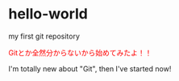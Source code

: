 # hello-world
my first git repository


<font color="Red">Gitとか全然分からないから始めてみたよ！！</font>

I'm totally new about "Git", then I've started now!
